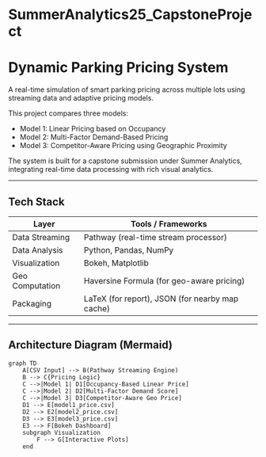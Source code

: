 # SummerAnalytics25_CapstoneProject

# Dynamic Parking Pricing System

A real-time simulation of smart parking pricing across multiple lots using streaming data and adaptive pricing models.

This project compares three models:

- Model 1: Linear Pricing based on Occupancy
- Model 2: Multi-Factor Demand-Based Pricing
- Model 3: Competitor-Aware Pricing using Geographic Proximity

The system is built for a capstone submission under Summer Analytics, integrating real-time data processing with rich visual analytics.

---

## Tech Stack

| Layer            | Tools / Frameworks                                  |
|------------------|-----------------------------------------------------|
| Data Streaming   | Pathway (real-time stream processor)                |
| Data Analysis    | Python, Pandas, NumPy                               |
| Visualization    | Bokeh, Matplotlib                                   |
| Geo Computation  | Haversine Formula (for geo-aware pricing)           |
| Packaging        | LaTeX (for report), JSON (for nearby map cache)     |

---

## Architecture Diagram (Mermaid)

```mermaid
graph TD
    A[CSV Input] --> B(Pathway Streaming Engine)
    B --> C{Pricing Logic}
    C -->|Model 1| D1[Occupancy-Based Linear Price]
    C -->|Model 2| D2[Multi-Factor Demand Score]
    C -->|Model 3| D3[Competitor-Aware Geo Price]
    D1 --> E[model1_price.csv]
    D2 --> E2[model2_price.csv]
    D3 --> E3[model3_price.csv]
    E3 --> F[Bokeh Dashboard]
    subgraph Visualization
        F --> G[Interactive Plots]
    end
